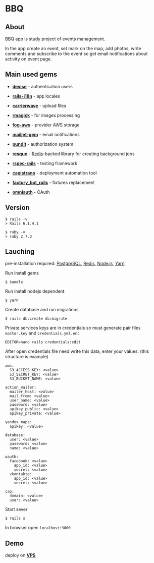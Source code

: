# BBQ

## About
BBQ app is study project of events management.

In the app create an event, set mark on the map, add photos, write comments and subscribe to the event so get email notifications about activity on event page.

## Main used gems
 - [**devise**](https://github.com/heartcombo/devise) - authentication users

 - [**rails-i18n**](https://github.com/svenfuchs/rails-i18n) - app locales

 - [**carrierwave**](https://github.com/carrierwaveuploader/carrierwave) - upload files

 - [**rmagick**](https://github.com/rmagick/rmagick) - for images processing

 - [**fog-aws**](https://github.com/fog/fog-aws) - provider AWS storage

 - [**mailjet-gem**](https://github.com/mailjet/mailjet-gem) - email notifications

 - [**pundit**](https://github.com/varvet/pundit) - authorization system

 - [**resque**](https://github.com/resque/resque) - [Redis](https://redis.io/)-backed library for creating background jobs

 - [**rspec-rails**](https://github.com/rspec/rspec-rails) - testing framework

 - [**capistrano**](https://github.com/capistrano/capistrano) - deployment automation tool

 - [**factory_bot_rails**](https://github.com/thoughtbot/factory_bot_rails) - fixtures replacement

 - [**omniauth**](https://github.com/mkdynamic/omniauth) - OAuth

## Version

```
$ rails -v
> Rails 6.1.4.1

$ ruby -v
> ruby 2.7.3
```

## Lauching
pre-installation required: [PostgreSQL](https://www.postgresql.org/), [Redis](https://redis.io/), [Node.js](https://nodejs.org/), [Yarn](https://yarnpkg.com/)

Run install gems
```
$ bundle
```

Run install nodejs dependent
```
$ yarn
```

Create database and run migrations
```
$ rails db:create db:migrate
```

Private services keys are in credentials so must generate pair files `master.key` and `credentials.yml.enc`
```
EDITOR=nano rails credentials:edit
```
After open credentials file need write this data, enter your values: (this structure is example)

```
aws:
  S3_ACCESS_KEY: <value>
  S3_SECRET_KEY: <value>
  S3_BUCKET_NAME: <value>

action_mailer:
  mailer_host: <value>
  mail_from: <value>
  user_name: <value>
  password: <value>
  apikey_public: <value>
  apikey_private: <value>

yandex_maps:
  apikey: <value>

database:
  user: <value>
  password: <value>
  name: <value>

oauth:
  facebook: <value>
    app_id: <value>
    secret: <value>
  vkontakte:
    app_id: <value>
    secret: <value>

cap:
  domain: <value>
  user: <value>
```

Start sever
```
$ rails s
```

In browser open `localhost:3000`

## Demo
deploy on [**VPS**](https://bbq.vladfdv.ru/)
